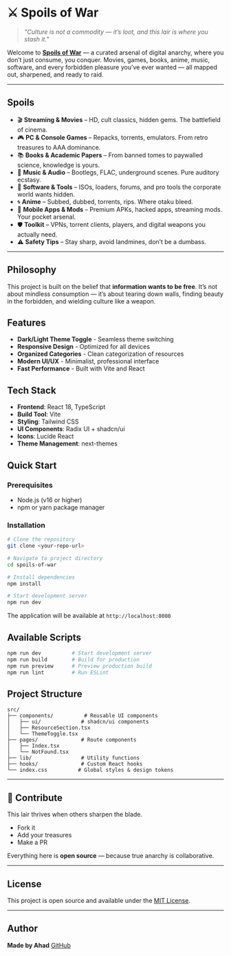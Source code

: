 # ⚔️ Spoils of War

> *"Culture is not a commodity — it’s loot, and this lair is where you stash it."*

Welcome to **[Spoils of War](https://spoils-of-war.onrender.com/)** — a curated arsenal of digital anarchy, where you don’t just consume, you conquer.
Movies, games, books, anime, music, software, and every forbidden pleasure you’ve ever wanted — all mapped out, sharpened, and ready to raid.

---

##  Spoils

- 🎬 **Streaming & Movies** – HD, cult classics, hidden gems. The battlefield of cinema.
- 🎮 **PC & Console Games** – Repacks, torrents, emulators. From retro treasures to AAA dominance.
- 📚 **Books & Academic Papers** – From banned tomes to paywalled science, knowledge is yours.
- 🎵 **Music & Audio** – Bootlegs, FLAC, underground scenes. Pure auditory ecstasy.
- 💾 **Software & Tools** – ISOs, loaders, forums, and pro tools the corporate world wants hidden.
- 🌀 **Anime** – Subbed, dubbed, torrents, rips. Where otaku bleed.
- 📱 **Mobile Apps & Mods** – Premium APKs, hacked apps, streaming mods. Your pocket arsenal.
- 🛡️ **Toolkit** – VPNs, torrent clients, players, and digital weapons you actually need.
- ⚠️ **Safety Tips** – Stay sharp, avoid landmines, don’t be a dumbass.

---

##  Philosophy

This project is built on the belief that **information wants to be free**.
It’s not about mindless consumption — it’s about tearing down walls, finding beauty in the forbidden, and wielding culture like a weapon.

## Features

- **Dark/Light Theme Toggle** - Seamless theme switching
- **Responsive Design** - Optimized for all devices
- **Organized Categories** - Clean categorization of resources
- **Modern UI/UX** - Minimalist, professional interface
- **Fast Performance** - Built with Vite and React

## Tech Stack

- **Frontend**: React 18, TypeScript
- **Build Tool**: Vite
- **Styling**: Tailwind CSS
- **UI Components**: Radix UI + shadcn/ui
- **Icons**: Lucide React
- **Theme Management**: next-themes

## Quick Start

### Prerequisites

- Node.js (v16 or higher)
- npm or yarn package manager

### Installation

```bash
# Clone the repository
git clone <your-repo-url>

# Navigate to project directory
cd spoils-of-war

# Install dependencies
npm install

# Start development server
npm run dev
```

The application will be available at `http://localhost:8080`

## Available Scripts

```bash
npm run dev          # Start development server
npm run build        # Build for production
npm run preview      # Preview production build
npm run lint         # Run ESLint
```

## Project Structure

```
src/
├── components/          # Reusable UI components
│   ├── ui/             # shadcn/ui components
│   ├── ResourceSection.tsx
│   └── ThemeToggle.tsx
├── pages/              # Route components
│   ├── Index.tsx
│   └── NotFound.tsx
├── lib/                # Utility functions
├── hooks/              # Custom React hooks
└── index.css          # Global styles & design tokens
```
---

## 🤝 Contribute

This lair thrives when others sharpen the blade.

* Fork it
* Add your treasures
* Make a PR

Everything here is **open source** — because true anarchy is collaborative.

---

## License

This project is open source and available under the [MIT License](LICENSE.md).

---

## Author

**Made by Ahad**
[GitHub](https://github.com/ah4ddd)
